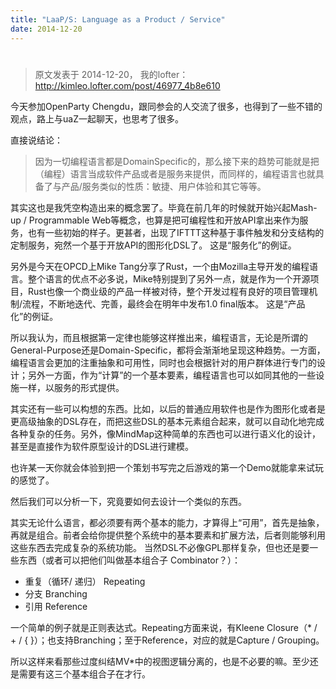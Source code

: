 ```yaml
---
title: "LaaP/S: Language as a Product / Service"
date: 2014-12-20
---
```

#

> 原文发表于 2014-12-20， 我的lofter：http://kimleo.lofter.com/post/46977_4b8e610

今天参加OpenParty Chengdu，跟同参会的人交流了很多，也得到了一些不错的观点，路上与uaZ一起聊天，也思考了很多。

直接说结论：

> 因为一切编程语言都是DomainSpecific的，那么接下来的趋势可能就是把（编程）语言当成软件产品或者是服务来提供，而同样的，编程语言也就具备了与产品/服务类似的性质：敏捷、用户体验和其它等等。

其实这也是我凭空构造出来的概念罢了。毕竟在前几年的时候就开始兴起Mash-up / Programmable Web等概念，也算是把可编程性和开放API拿出来作为服务，也有一些初始的样子。更甚者，出现了IFTTT这种基于事件触发和分支结构的定制服务，宛然一个基于开放API的图形化DSL了。
这是“服务化”的例证。

另外是今天在OPCD上Mike Tang分享了Rust，一个由Mozilla主导开发的编程语言。整个语言的优点不必多说，Mike特别提到了另外一点，就是作为一个开源项目，Rust也像一个商业级的产品一样被对待，整个开发过程有良好的项目管理机制/流程，不断地迭代、完善，最终会在明年中发布1.0 final版本。
这是“产品化”的例证。

所以我认为，而且根据第一定律也能够这样推出来，编程语言，无论是所谓的General-Purpose还是Domain-Specific，都将会渐渐地呈现这种趋势。一方面，编程语言会更加的注重抽象和可用性，同时也会根据针对的用户群体进行专门的设计；另外一方面，作为“计算”的一个基本要素，编程语言也可以如同其他的一些设施一样，以服务的形式提供。

其实还有一些可以构想的东西。比如，以后的普通应用软件也是作为图形化或者是更高级抽象的DSL存在，而把这些DSL的基本元素组合起来，就可以自动化地完成各种复杂的任务。另外，像MindMap这种简单的东西也可以进行语义化的设计，甚至是直接作为软件原型设计的DSL进行建模。

也许某一天你就会体验到把一个策划书写完之后游戏的第一个Demo就能拿来试玩的感觉了。

然后我们可以分析一下，究竟要如何去设计一个类似的东西。

其实无论什么语言，都必须要有两个基本的能力，才算得上“可用”，首先是抽象，再就是组合。前者会给你提供整个系统中的基本要素和扩展方法，后者则能够利用这些东西去完成复杂的系统功能。
当然DSL不必像GPL那样复杂，但也还是要一些东西（或者可以把他们叫做基本组合子 Combinator？）：

- 重复（循环/ 递归） Repeating
- 分支  Branching
- 引用  Reference

一个简单的例子就是正则表达式。Repeating方面来说，有Kleene Closure（* / + / { }）；也支持Branching；至于Reference，对应的就是Capture / Grouping。

所以这样来看那些过度纠结MV*中的视图逻辑分离的，也是不必要的嘛。至少还是需要有这三个基本组合子在才行。